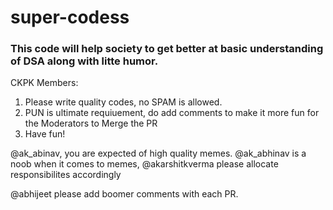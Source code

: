 # super-codess


### This code will help society to get better at basic understanding of DSA along with litte humor.

CKPK Members:
1) Please write quality codes, no SPAM is allowed.
2) PUN is ultimate requiuement, do add comments to make it more fun for the Moderators to Merge the PR
3) Have fun!







@ak_abinav, you are expected of high quality memes.
@ak_abhinav is a noob when it comes to memes, @akarshitkverma please allocate responsibilites accordingly

@abhijeet please add boomer comments with each PR.
